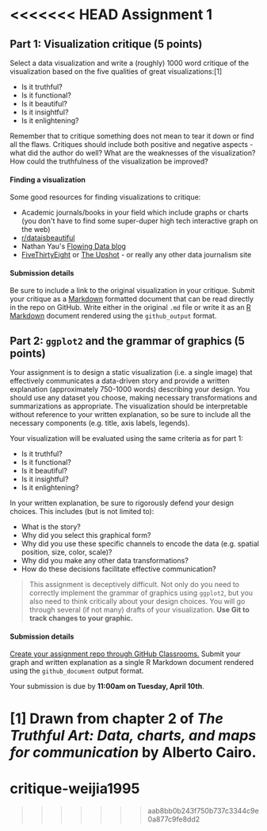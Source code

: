 <<<<<<< HEAD
Assignment 1
============

Part 1: Visualization critique (5 points)
-----------------------------------------

Select a data visualization and write a (roughly) 1000 word critique of the visualization based on the five qualities of great visualizations:[1]

-   Is it truthful?
-   Is it functional?
-   Is it beautiful?
-   Is it insightful?
-   Is it enlightening?

Remember that to critique something does not mean to tear it down or find all the flaws. Critiques should include both positive and negative aspects - what did the author do well? What are the weaknesses of the visualization? How could the truthfulness of the visualization be improved?

#### Finding a visualization

Some good resources for finding visualizations to critique:

-   Academic journals/books in your field which include graphs or charts (you don't have to find some super-duper high tech interactive graph on the web)
-   [r/dataisbeautiful](https://www.reddit.com/r/dataisbeautiful/)
-   Nathan Yau's [Flowing Data blog](http://flowingdata.com/)
-   [FiveThirtyEight](https://fivethirtyeight.com/) or [The Upshot](https://www.nytimes.com/section/upshot) - or really any other data journalism site

#### Submission details

Be sure to include a link to the original visualization in your critique. Submit your critique as a [Markdown](http://daringfireball.net/projects/markdown/basics) formatted document that can be read directly in the repo on GitHub. Write either in the original `.md` file or write it as an [R Markdown](http://rmarkdown.rstudio.com/) document rendered using the `github_output` format.

Part 2: `ggplot2` and the grammar of graphics (5 points)
--------------------------------------------------------

Your assignment is to design a static visualization (i.e. a single image) that effectively communicates a data-driven story and provide a written explanation (approximately 750-1000 words) describing your design. You should use any dataset you choose, making necessary transformations and summarizations as appropriate. The visualization should be interpretable without reference to your written explanation, so be sure to include all the necessary components (e.g. title, axis labels, legends).

Your visualization will be evaluated using the same criteria as for part 1:

-   Is it truthful?
-   Is it functional?
-   Is it beautiful?
-   Is it insightful?
-   Is it enlightening?

In your written explanation, be sure to rigorously defend your design choices. This includes (but is not limited to):

-   What is the story?
-   Why did you select this graphical form?
-   Why did you use these specific channels to encode the data (e.g. spatial position, size, color, scale)?
-   Why did you make any other data transformations?
-   How do these decisions facilitate effective communication?

> This assignment is deceptively difficult. Not only do you need to correctly implement the grammar of graphics using `ggplot2`, but you also need to think critically about your design choices. You will go through several (if not many) drafts of your visualization. **Use Git to track changes to your graphic.**

#### Submission details

[Create your assignment repo through GitHub Classrooms.](https://classroom.github.com/a/Zj8ttjOM) Submit your graph and written explanation as a single R Markdown document rendered using the `github_document` output format.

Your submission is due by **11:00am on Tuesday, April 10th**.

[1] Drawn from chapter 2 of *The Truthful Art: Data, charts, and maps for communication* by Alberto Cairo.
=======
# critique-weijia1995
>>>>>>> aab8bb0b243f750b737c3344c9e0a877c9fe8dd2
